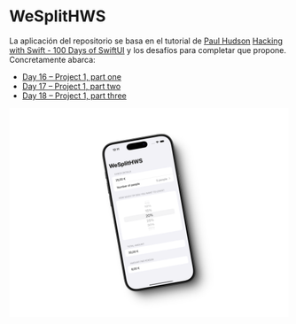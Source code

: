 # WeSplitHWS

La aplicación del repositorio se basa en el tutorial de [Paul Hudson](https://x.com/twostraws) [Hacking with Swift - 100 Days of SwiftUI](https://www.hackingwithswift.com/100/swiftui) y los desafíos para completar que propone. Concretamente abarca:

- [Day 16 – Project 1, part one](https://www.hackingwithswift.com/100/swiftui/16)
- [Day 17 – Project 1, part two](https://www.hackingwithswift.com/100/swiftui/17)
- [Day 18 – Project 1, part three](https://www.hackingwithswift.com/100/swiftui/18)

![Mockup de la aplicación para dividir la cuenta entre varias personas](./Mockup.webp)
